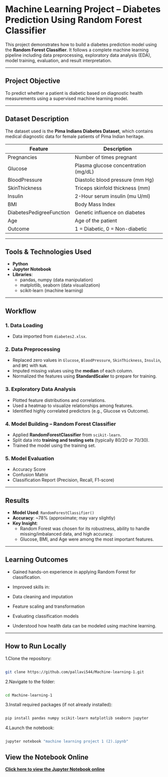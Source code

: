 #  Machine Learning Project – Diabetes Prediction Using Random Forest Classifier

This project demonstrates how to build a diabetes prediction model using the **Random Forest Classifier**. It follows a complete machine learning pipeline including data preprocessing, exploratory data analysis (EDA), model training, evaluation, and result interpretation.

---

##  Project Objective

To predict whether a patient is diabetic based on diagnostic health measurements using a supervised machine learning model.

---

##  Dataset Description

The dataset used is the **Pima Indians Diabetes Dataset**, which contains medical diagnostic data for female patients of Pima Indian heritage.

| Feature                   | Description                                               |
|---------------------------|-----------------------------------------------------------|
| Pregnancies               | Number of times pregnant                                  |
| Glucose                   | Plasma glucose concentration (mg/dL)                      |
| BloodPressure             | Diastolic blood pressure (mm Hg)                          |
| SkinThickness             | Triceps skinfold thickness (mm)                           |
| Insulin                   | 2-Hour serum insulin (mu U/ml)                            |
| BMI                       | Body Mass Index                                           |
| DiabetesPedigreeFunction  | Genetic influence on diabetes                             |
| Age                       | Age of the patient                                        |
| Outcome                   | 1 = Diabetic, 0 = Non-diabetic                            |

---

##  Tools & Technologies Used

- **Python**
- **Jupyter Notebook**
- **Libraries**:
  - pandas, numpy (data manipulation)
  - matplotlib, seaborn (data visualization)
  - scikit-learn (machine learning)

---

##  Workflow

### 1. **Data Loading**
- Data imported from `diabetes2.xlsx`.

### 2. **Data Preprocessing**
- Replaced zero values in `Glucose`, `BloodPressure`, `SkinThickness`, `Insulin`, and `BMI` with `NaN`.
- Imputed missing values using the **median** of each column.
- Normalized the features using **StandardScaler** to prepare for training.

### 3. **Exploratory Data Analysis**
- Plotted feature distributions and correlations.
- Used a heatmap to visualize relationships among features.
- Identified highly correlated predictors (e.g., Glucose vs Outcome).

### 4. **Model Building – Random Forest Classifier**
- Applied **RandomForestClassifier** from `scikit-learn`.
- Split data into **training and testing sets** (typically 80/20 or 70/30).
- Trained the model using the training set.

### 5. **Model Evaluation**
- Accuracy Score
- Confusion Matrix
- Classification Report (Precision, Recall, F1-score)

---

##  Results

- **Model Used**: `RandomForestClassifier()`
- **Accuracy**: ~78% (approximate; may vary slightly)
- **Key Insight**:
  - Random Forest was chosen for its robustness, ability to handle missing/imbalanced data, and high accuracy.
  - Glucose, BMI, and Age were among the most important features.

---

## Learning Outcomes
* Gained hands-on experience in applying Random Forest for classification.

* Improved skills in:

* Data cleaning and imputation

* Feature scaling and transformation

* Evaluating classification models

* Understood how health data can be modeled using machine learning.

---

## How to Run Locally
1.Clone the repository:

```bash

git clone https://github.com/pallavi544/Machine-learning-1.git

```

2.Navigate to the folder:

```bash

cd Machine-learning-1

```

3.Install required packages (if not already installed):

```bash

pip install pandas numpy scikit-learn matplotlib seaborn jupyter

```

4.Launch the notebook:

```bash

jupyter notebook "machine learning project 1 (2).ipynb"

```
## View the Notebook Online
**[Click here to view the Jupyter Notebook online](https://github.com/pallavi544/Machine-learning-1/blob/main/machine%20learning%20project%201%20(2).ipynb)**




